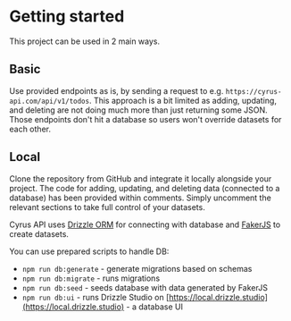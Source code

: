 # Getting started

This project can be used in 2 main ways.

## Basic

Use provided endpoints as is, by sending a request to e.g. `https://cyrus-api.com/api/v1/todos`. This approach is a bit limited as adding, updating, and deleting are not doing much more than just returning some JSON. Those endpoints don't hit a database so users won't override datasets for each other.

## Local

Clone the repository from GitHub and integrate it locally alongside your project. The code for adding, updating, and deleting data (connected to a database) has been provided within comments. Simply uncomment the relevant sections to take full control of your datasets.

Cyrus API uses [Drizzle ORM](https://orm.drizzle.team/) for connecting with database and [FakerJS](https://fakerjs.dev/) to create datasets.

You can use prepared scripts to handle DB:

- `npm run db:generate` - generate migrations based on schemas
- `npm run db:migrate` - runs migrations
- `npm run db:seed` - seeds database with data generated by FakerJS
- `npm run db:ui` - runs Drizzle Studio on [https://local.drizzle.studio](https://local.drizzle.studio) - a database UI
